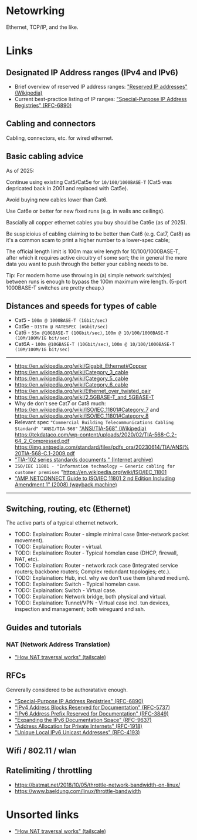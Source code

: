 # Netowrking
Ethernet, TCP/IP, and the like.

# Links
## Designated IP Address ranges (IPv4 and IPv6)
* Brief overview of reserved IP address ranges: ["Reserved IP addresses" (Wikipedia)](https://en.wikipedia.org/wiki/Reserved_IP_addresses)
* Current best-practice listing of IP ranges: ["Special-Purpose IP Address Registries" (RFC-6890)](https://datatracker.ietf.org/doc/html/rfc6890)


## Cabling and connectors
Cabling, connectors, etc. for wired ethernet.

Basic cabling advice
------
As of 2025:

Continue using existing Cat5/Cat5e for `10/100/1000BASE-T` (Cat5 was depricated back in 2001 and replaced with Cat5e).

Avoid buying new cables lower than Cat6.

Use Cat6e or better for new fixed runs (e.g. in walls anc ceilings).

Bascially all copper ethernet cables you buy should be Cat6e (as of 2025).

Be suspicioius of cabling claiming to be better than Cat6 (e.g. Cat7, Cat8) as it's a common scam to print a higher number to a lower-spec cable;

The official length limit is 100m max wire length for 10/100/1000BASE-T, after which it requires active circuitry of some sort; the in general the more data you want to push through the better your cabling needs to be.

Tip: For modern home use throwing in (a) simple network switch(es) between runs is enough to bypass the 100m maximum wire length. (5-port 1000BASE-T switches are pretty cheap.)

Distances and speeds for types of cable
------
- Cat5 - `100m @ 1000BASE‑T (1Gbit/sec)`
- Cat5e - `DISTm @ RATESPEC (nGbit/sec) `
- Cat6 - `55m @10GBASE-T (10Gbit/sec)`, `100m @ 10/100/1000BASE-T (10M/100M/1G bit/sec)` 
- Cat6A - `100m @10GBASE-T (10Gbit/sec)`, `100m @ 10/100/1000BASE-T (10M/100M/1G bit/sec)` 

------
* <https://en.wikipedia.org/wiki/Gigabit_Ethernet#Copper>
* <https://en.wikipedia.org/wiki/Category_3_cable>
* <https://en.wikipedia.org/wiki/Category_5_cable>
* <https://en.wikipedia.org/wiki/Category_6_cable>
* <https://en.wikipedia.org/wiki/Ethernet_over_twisted_pair>
* <https://en.wikipedia.org/wiki/2.5GBASE-T_and_5GBASE-T>
* Why de don't see Cat7 or Cat8 much: <https://en.wikipedia.org/wiki/ISO/IEC_11801#Category_7> and <https://en.wikipedia.org/wiki/ISO/IEC_11801#Category_8>
* Relevant spec `"Commercial Building Telecommunications Cabling Standard" "ANSI/TIA-568"`
 ["ANSI/TIA-568" (Wikipedia)](https://en.wikipedia.org/wiki/ANSI/TIA-568)
 <https://tekdataco.com/wp-content/uploads/2020/02/TIA-568-C.2-64_2_Compressed.pdf>
 <https://img.antpedia.com/standard/files/pdfs_ora/20230614/TIA/ANSI%20TIA-568-C.1-2009.pdf>
* ["TIA-102 series standards documents " (Internet archive)](https://archive.org/details/TIA-102_Series_Documents/)
* `ISO/IEC 11801 - "Information technology — Generic cabling for customer premises` "<https://en.wikipedia.org/wiki/ISO/IEC_11801>
* ["AMP NETCONNECT Guide to ISO/IEC 11801 2 nd Edition Including Amendment 1" (2008) (wayback machine)](https://web.archive.org/web/20140203153656/https://www.lanster.com/pub/files/file/okablowanie_normy/Guide_ISO_11801_2nd_Amendment1.pdf)

------


## Switching, routing, etc (Ethernet)
The active parts of a typical ethernet network.

* TODO: Explaination: Router - simple minimal case (Inter-network packet movement).
* TODO: Explaination: Router - virtual.
* TODO: Explaination: Router - Typical homelan case (DHCP, firewall, NAT, etc).
* TODO: Explaination: Router - network rack case (Integrated service routers; backbone routers; Complex redundant topologies; etc.).
* TODO: Explaination: Hub, incl. why we don't use them (shared medium).
* TODO: Explaination: Switch  - Typical homelan case.
* TODO: Explaination: Switch  - Virtual case.
* TODO: Explaination: Network bridge, both physical and virtual.
* TODO: Explaination: Tunnel/VPN  - Virtual case incl. tun devices, inspection and management; both wireguard and ssh.



## Guides and tutorials

### NAT (Network Address Translation)
* ["How NAT traversal works" (tailscale)](https://tailscale.com/blog/how-nat-traversal-works)


## RFCs
Genrerally considered to be authoratative enough.
* ["Special-Purpose IP Address Registries" (RFC-6890)](https://datatracker.ietf.org/doc/html/rfc6890)
* ["IPv4 Address Blocks Reserved for Documentation" (RFC-5737)](https://datatracker.ietf.org/doc/html/rfc5737)
* ["IPv6 Address Prefix Reserved for Documentation" (RFC-3849)](https://datatracker.ietf.org/doc/html/rfc3849)
* ["Expanding the IPv6 Documentation Space" (RFC-9637)](https://datatracker.ietf.org/doc/html/rfc9637)
* ["Address Allocation for Private Internets" (RFC-1918)](https://datatracker.ietf.org/doc/html/rfc1918)
* ["Unique Local IPv6 Unicast Addresses" (RFC-4193)](https://datatracker.ietf.org/doc/html/rfc4193)


## Wifi / 802.11 / wlan

## Ratelimiting / throttling
* https://batmat.net/2018/10/05/throttle-network-bandwidth-on-linux/
* https://www.baeldung.com/linux/throttle-bandwidth

# Unsorted links

* ["How NAT traversal works" (tailscale)](https://tailscale.com/blog/how-nat-traversal-works)
